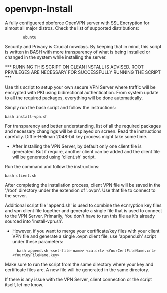 # openvpn-Install
A fully configuered pbxforce OpenVPN server with SSL Encryption for almost all major distros. Check the list of supported distributions:

            ubuntu

Security and Privacy is Crucial nowdays. By keeping that in mind, this script is written in BASH with more transparency of what is being installed or changed in the system while installing the server.

*** RUNNING THIS SCRIPT ON CLEAN INSTALL IS ADVISED. ROOT PRIVILEGES ARE NECESSARY FOR SUCCESSFULLY RUNNING THE SCRIPT ***

Use this script to setup your own secure VPN Server where traffic will be encrypted with PKI using bidirectional authentication. From system update to all the required packages, everything will be done automatically.

Simply run the bash script and follow the instructions:

    bash install-vpn.sh

For transparency and better understanding, list of all the required packages and necessary changings will be displayed on screen. Read the instructions carefully. Diffie-Hellman 2048-bit key process might take some time. 

* After Installing the VPN Server, by default only one client file is generated. But if require, another client can be added and the client file will be generated using 'client.sh' script. 

Run the command and follow the instructions:

    bash client.sh

After completing the installation process, client VPN file will be saved in the '/root' directory under the extension of '.ovpn'. Use that file to connect to the server.

Additional script file 'append.sh' is used to combine the ecnryption key files and vpn client file together and generate a single file that is used to connect to the VPN Server. Primarily, You don't have to run this file as it's already sourced into 'install-vpn.sh'.

* However, if you want to merge your certificate/key files with your client VPN file and generate a single .ovpn client file, use 'append.sh' script under these parameters:
    
        bash append.sh <set-file-name> <ca.crt> <YourCertFileName.crt> <YourKeyFileName.key>

Make sure to run the script from the same directory where your key and certificate files are. A new file will be generated in the same directory.
    
If there is any issue with the VPN Server, client connection or the script itself, let me know.
